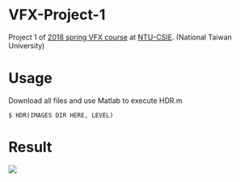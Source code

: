 # VFX-Project-1
Project 1 of [2018 spring VFX course](https://www.csie.ntu.edu.tw/~cyy/courses/vfx/18spring/assignments/proj1/index.html) at [NTU-CSIE](https://www.csie.ntu.edu.tw). (National Taiwan University)
# Usage
Download all files and use Matlab to execute HDR.m
```
$ HDR(IMAGES DIR HERE, LEVEL)
```
# Result
![](https://github.com/kevinisbest/VFX-Project-1/blob/master/result/R06922106_R06946009_artifact_2.png)
